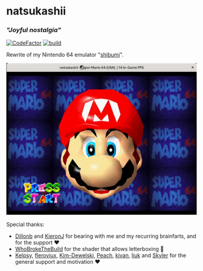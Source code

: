 # natsukashii
### _"Joyful nostalgia"_

[![CodeFactor](https://www.codefactor.io/repository/github/cocosimone/natsukashii/badge/master)](https://www.codefactor.io/repository/github/cocosimone/natsukashii/overview/master)
[![build](https://github.com/CocoSimone/natsukashii/actions/workflows/build.yml/badge.svg)](https://github.com/CocoSimone/natsukashii/actions/workflows/build.yml)

Rewrite of my Nintendo 64 emulator "[shibumi](https://github.com/CocoSimone/shibumi)".

![Mario's face](resources/mario.png?raw=true)

Special thanks:

- [Dillonb](https://github.com/Dillonb) and [KieronJ](https://github.com/KieronJ) for bearing with me and my recurring brainfarts, and for the support :heart:
- [WhoBrokeTheBuild](https://github.com/WhoBrokeTheBuild) for the shader that allows letterboxing :rocket:
- [Kelpsy](https://github.com/Kelpsy), [fleroviux](https://github.com/fleroviux), [Kim-Dewelski](https://github.com/Kim-Dewelski), [Peach](https://github.com/wheremyfoodat/),
  [kivan](https://github.com/kivan117), [liuk](https://github.com/liuk7071) and [Skyler](https://github.com/skylersaleh) for the general support and motivation :heart:
